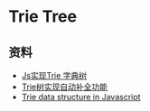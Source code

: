 # Trie Tree

## 资料

- [Js实现Trie 字典树](https://juejin.cn/post/7067388014766325774)
- [Trie树实现自动补全功能](https://cloud.tencent.com/developer/article/1636034)
- [Trie data structure in Javascript](https://learnersbucket.com/tutorials/data-structures/trie-data-structure-in-javascript/)
